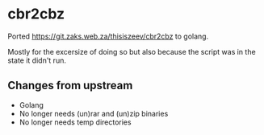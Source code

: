 # cbr2cbz

Ported https://git.zaks.web.za/thisiszeev/cbr2cbz to golang.

Mostly for the excersize of doing so but also because the script was in the state it didn't run.

## Changes from upstream

* Golang
* No longer needs (un)rar and (un)zip binaries
* No longer needs temp directories



